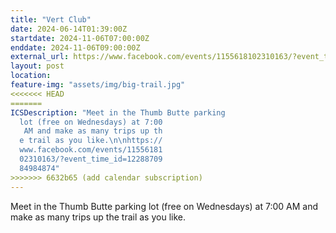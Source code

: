 ```yaml
---
title: "Vert Club"
date: 2024-06-14T01:39:00Z
startdate: 2024-11-06T07:00:00Z
enddate: 2024-11-06T09:00:00Z
external_url: https://www.facebook.com/events/1155618102310163/?event_time_id=1228870984984874
layout: post
location: 
feature-img: "assets/img/big-trail.jpg"
<<<<<<< HEAD
=======
ICSDescription: "Meet in the Thumb Butte parking   lot (free on Wednesdays) at 7:00   AM and make as many trips up th  e trail as you like.\n\nhttps://  www.facebook.com/events/11556181  02310163/?event_time_id=12288709  84984874"
>>>>>>> 6632b65 (add calendar subscription)
---
```


Meet in the Thumb Butte parking lot (free on Wednesdays) at 7&#58;00 AM and make as many trips up the trail as you like.<br>
  <br>
  
